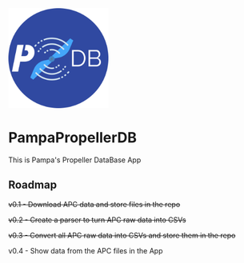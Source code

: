 <img src="docs/logo.png?raw=true" width="200" height="200" />

# PampaPropellerDB

This is Pampa's Propeller DataBase App


## Roadmap
~~v0.1 - Download APC data and store files in the repo~~

~~v0.2 - Create a parser to turn APC raw data into CSVs~~

~~v0.3 - Convert all APC raw data into CSVs and store them in the repo~~

v0.4 - Show data from the APC files in the App